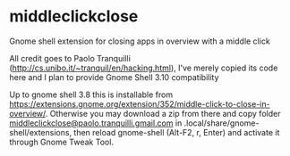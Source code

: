 middleclickclose
================

Gnome shell extension for closing apps in overview with a middle click

All credit goes to Paolo Tranquilli (http://cs.unibo.it/~tranquil/en/hacking.html), I've merely copied its code here and I plan to provide Gnome Shell 3.10 compatibility

Up to gnome shell 3.8 this is installable from https://extensions.gnome.org/extension/352/middle-click-to-close-in-overview/. Otherwise you may download a zip from there and copy folder middleclickclose@paolo.tranquilli.gmail.com in .local/share/gnome-shell/extensions, then reload gnome-shell (Alt-F2, r, Enter) and activate it through Gnome Tweak Tool.
